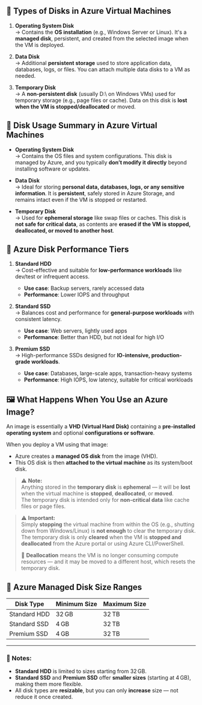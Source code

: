 ## 🧱 Types of Disks in Azure Virtual Machines

1. **Operating System Disk**  
   → Contains the **OS installation** (e.g., Windows Server or Linux). It's a **managed disk**, persistent, and created from the selected image when the VM is deployed.

2. **Data Disk**  
   → Additional **persistent storage** used to store application data, databases, logs, or files. You can attach multiple data disks to a VM as needed.

3. **Temporary Disk**  
   → A **non-persistent disk** (usually D:\ on Windows VMs) used for temporary storage (e.g., page files or cache). Data on this disk is **lost when the VM is stopped/deallocated** or moved.

## 🧩 Disk Usage Summary in Azure Virtual Machines

- **Operating System Disk**  
  → Contains the OS files and system configurations. This disk is managed by Azure, and you typically **don’t modify it directly** beyond installing software or updates.

- **Data Disk**  
  → Ideal for storing **personal data, databases, logs, or any sensitive information**. It is **persistent**, safely stored in Azure Storage, and remains intact even if the VM is stopped or restarted.

- **Temporary Disk**  
  → Used for **ephemeral storage** like swap files or caches. This disk is **not safe for critical data**, as contents are **erased if the VM is stopped, deallocated, or moved to another host**.

## 🚀 Azure Disk Performance Tiers

1. **Standard HDD**  
   → Cost-effective and suitable for **low-performance workloads** like dev/test or infrequent access.  
   - **Use case**: Backup servers, rarely accessed data  
   - **Performance**: Lower IOPS and throughput

2. **Standard SSD**  
   → Balances cost and performance for **general-purpose workloads** with consistent latency.  
   - **Use case**: Web servers, lightly used apps  
   - **Performance**: Better than HDD, but not ideal for high I/O

3. **Premium SSD**  
   → High-performance SSDs designed for **IO-intensive, production-grade workloads**.  
   - **Use case**: Databases, large-scale apps, transaction-heavy systems  
   - **Performance**: High IOPS, low latency, suitable for critical workloads

## 🖼️ What Happens When You Use an Azure Image?

An image is essentially a **VHD (Virtual Hard Disk)** containing a **pre-installed operating system** and optional **configurations or software**.

When you deploy a VM using that image:

- Azure creates a **managed OS disk** from the image (VHD).
- This OS disk is then **attached to the virtual machine** as its system/boot disk.

> ⚠️ **Note:**  
> Anything stored in the **temporary disk** is **ephemeral** — it will be **lost** when the virtual machine is **stopped**, **deallocated**, or **moved**.  
> The temporary disk is intended only for **non-critical data** like cache files or page files.

> ⚠️ **Important:**  
> Simply **stopping** the virtual machine from within the OS (e.g., shutting down from Windows/Linux) is **not enough** to clear the temporary disk.  
> The temporary disk is only **cleared** when the VM is **stopped and deallocated** from the Azure portal or using Azure CLI/PowerShell.  
>  
> 🔁 **Deallocation** means the VM is no longer consuming compute resources — and it may be moved to a different host, which resets the temporary disk.

## 💾 Azure Managed Disk Size Ranges

| Disk Type       | Minimum Size | Maximum Size |
|------------------|--------------|---------------|
| Standard HDD     | 32 GB        | 32 TB         |
| Standard SSD     | 4 GB         | 32 TB         |
| Premium SSD      | 4 GB         | 32 TB         |

---

### 📘 Notes:

- **Standard HDD** is limited to sizes starting from 32 GB.
- **Standard SSD** and **Premium SSD** offer **smaller sizes** (starting at 4 GB), making them more flexible.
- All disk types are **resizable**, but you can only **increase** size — not reduce it once created.

